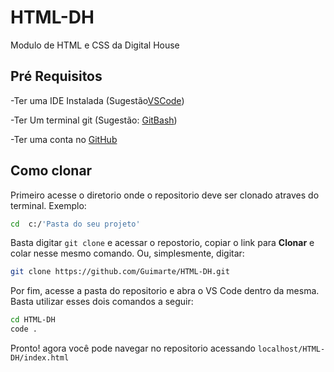 # HTML-DH
Modulo de HTML e CSS da Digital House

## Pré Requisitos

-Ter uma IDE Instalada (Sugestão[VSCode](https://code.visualstudio.com/))

-Ter Um terminal git (Sugestão: [GitBash](https://git-scm.com/downloads
))

-Ter uma conta no [GitHub](https://github.com)


## Como clonar
Primeiro acesse o diretorio onde o repositorio deve ser clonado atraves do terminal. Exemplo:
``` sh
cd  c:/'Pasta do seu projeto'
```

Basta digitar `git clone` e acessar o repostorio, copiar o link para **Clonar** e colar nesse mesmo comando. Ou, simplesmente, digitar:
``` sh
git clone https://github.com/Guimarte/HTML-DH.git
```
Por fim, acesse a pasta do repositorio e abra o VS Code dentro da mesma. Basta utilizar esses dois comandos a seguir:
``` sh
cd HTML-DH
code .
```

Pronto! agora você pode navegar no repositorio acessando `localhost/HTML-DH/index.html`